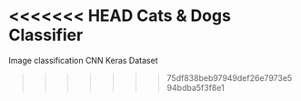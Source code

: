 <<<<<<< HEAD
Cats & Dogs Classifier
=======
Image classification CNN 
Keras Dataset
>>>>>>> 75df838beb97949def26e7973e594bdba5f3f8e1
